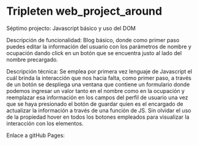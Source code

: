 # Tripleten web_project_around

Séptimo projecto:
 Javascript básico y uso del DOM

 Descripción de funcionalidad:
  Blog básico, donde como primer paso puedes editar la información del usuario con los parámetros de nombre y ocupación dando click en un botón que se encuentra justo al lado del nombre precargado.

 Descripción técnica:
 Se emplea por primera vez lenguaje de Javascript el cuál brinda la interacción que nos hacia falta, como primer paso, a través de un botón se despliega una ventana que contiene un formulario donde podemos ingresar un valor tanto en el nombre como en la ocupación y reemplazar esa información en los campos del perfil de usuario una vez que se haya presionado el botón de guardar quien es el encargado de actualizar la información a través de una función de JS. Sin olvidar el uso de la propiedad hover en todos los botones empleados para visualizar la interacción con los elementos. 
 
 Enlace a gitHub Pages:

